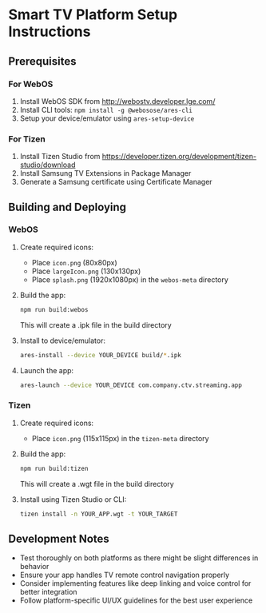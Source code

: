 # Smart TV Platform Setup Instructions

## Prerequisites

### For WebOS
1. Install WebOS SDK from http://webostv.developer.lge.com/
2. Install CLI tools: `npm install -g @webosose/ares-cli`
3. Setup your device/emulator using `ares-setup-device`

### For Tizen
1. Install Tizen Studio from https://developer.tizen.org/development/tizen-studio/download
2. Install Samsung TV Extensions in Package Manager
3. Generate a Samsung certificate using Certificate Manager

## Building and Deploying

### WebOS
1. Create required icons:
   - Place `icon.png` (80x80px)
   - Place `largeIcon.png` (130x130px)
   - Place `splash.png` (1920x1080px)
   in the `webos-meta` directory

2. Build the app:
   ```bash
   npm run build:webos
   ```
   This will create a .ipk file in the build directory

3. Install to device/emulator:
   ```bash
   ares-install --device YOUR_DEVICE build/*.ipk
   ```

4. Launch the app:
   ```bash
   ares-launch --device YOUR_DEVICE com.company.ctv.streaming.app
   ```

### Tizen
1. Create required icons:
   - Place `icon.png` (115x115px)
   in the `tizen-meta` directory

2. Build the app:
   ```bash
   npm run build:tizen
   ```
   This will create a .wgt file in the build directory

3. Install using Tizen Studio or CLI:
   ```bash
   tizen install -n YOUR_APP.wgt -t YOUR_TARGET
   ```

## Development Notes

- Test thoroughly on both platforms as there might be slight differences in behavior
- Ensure your app handles TV remote control navigation properly
- Consider implementing features like deep linking and voice control for better integration
- Follow platform-specific UI/UX guidelines for the best user experience